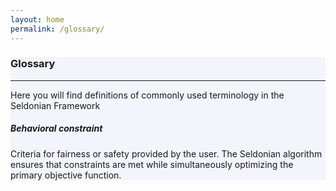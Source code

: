 ```yaml
---
layout: home
permalink: /glossary/
---
```


<!-- Main Container -->
<div class="container p-3 my-5 border" style="background-color: #f3f4fc;">
    <h3 class="mb-3">Glossary</h3>
    <hr class="my-4" />
    <p>Here you will find definitions of commonly used terminology in the Seldonian Framework</p>
    <h5> Behavioral constraint </h5>
    <p>  Criteria for fairness or safety provided by the user. The Seldonian algorithm ensures that constraints are met while simultaneously optimizing the primary objective function.</p> 
</div>

</div>
